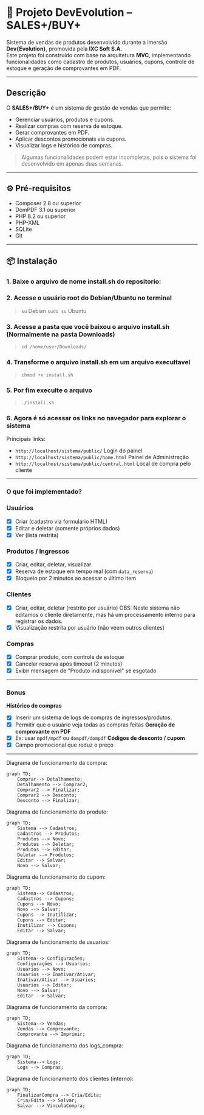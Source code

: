 # 🚀 Projeto DevEvolution – SALES+/BUY+

Sistema de vendas de produtos desenvolvido durante a imersão **Dev{Evolution}**, promovida pela **IXC Soft S.A.**  
Este projeto foi construído com base na arquitetura **MVC**, implementando funcionalidades como cadastro de produtos, usuários, cupons, controle de estoque e geração de comprovantes em PDF.

---

## Descrição

O **SALES+/BUY+** é um sistema de gestão de vendas que permite:

- Gerenciar usuários, produtos e cupons.
- Realizar compras com reserva de estoque.
- Gerar comprovantes em PDF.
- Aplicar descontos promocionais via cupons.
- Visualizar logs e histórico de compras.

> Algumas funcionalidades podem estar incompletas, pois o sistema foi desenvolvido em apenas duas semanas.

---

## ⚙️ Pré-requisitos

- Composer 2.8 ou superior
- DomPDF 3.1 ou superior
- PHP 8.2 ou superior
- PHP-XML
- SQLite
- Git

---

## 📦 Instalação

### 1. Baixe o arquivo de nome install.sh do repositorio:

### 2. Acesse o usuário root do Debian/Ubuntu no terminal

> `su` Debian
> `sudo su` Ubuntu

### 3. Acesse a pasta que você baixou o arquivo install.sh (Normalmente na pasta Downloads)

> `cd /home/user/Downloads/`

### 4. Transforme o arquivo install.sh em um arquivo execultavel

> `chmod +x install.sh`

### 5. Por fim execulte o arquivo

> `./install.sh`

### 6. Agora é só acessar os links no navegador para explorar o sistema
Principais links:
- `http://localhost/sistema/public/` Login do painel
- `http://localhost/sistema/public/home.html` Painel de Administração
- `http://localhost/sistema/public/central.html` Local de compra pelo cliente
  
---

### O que foi implementado?

### Usuários

- [X]  Criar (cadastro via formulário HTML)
- [X]  Editar e deletar (somente próprios dados)
- [X]  Ver (lista restrita)

### Produtos / Ingressos

- [X]  Criar, editar, deletar, visualizar
- [X]  Reserva de estoque em tempo real (com `data_reserva`)
- [X]  Bloqueio por 2 minutos ao acessar o último item

### Clientes

- [X]  Criar, editar, deletar (restrito por usuário) OBS: Neste sistema não editamos o cliente diretamente, mas há um processamento interno para registrar os dados.
- [X]  Visualização restrita por usuário (não veem outros clientes)

### Compras

- [X]  Comprar produto, com controle de estoque
- [X]  Cancelar reserva após timeout (2 minutos)
- [X]  Exibir mensagem de "Produto indisponível" se esgotado

---

### Bonus

**Histórico de compras**
- [X]   Inserir um sistema de logs de compras de ingressos/produtos.
- [X]   Permitir que o usuário veja todas as compras feitas
**Geração de comprovante em PDF**
- [X]   Ex: usar `mpdf/mpdf` ou `dompdf/dompdf`
**Códigos de desconto / cupom**
- [X]   Campo promocional que reduz o preço
      
---

Diagrama de funcionamento da compra:

```mermaid
graph TD;
    Comprar--> Detalhamento;
    Detalhamento --> Comprar2;
    Comprar2 --> Finalizar;
    Comprar2 --> Desconto;
    Desconto --> Finalizar;
```

Diagrama de funcionamento do produto:

```mermaid
graph TD;
    Sistema --> Cadastros;
    Cadastros --> Produtos;
    Produtos --> Novo;
    Produtos --> Deletar;
    Produtos --> Editar;
    Deletar --> Produtos;
    Editar --> Salvar;
    Novo --> Salvar;
```

Diagrama de funcionamento do cupom:

```mermaid
graph TD;
    Sistema--> Cadastros;
    Cadastros --> Cupons;
    Cupons --> Novo;
    Novo --> Salvar;
    Cupons --> Inutilizar;
    Cupons --> Editar;
    Inutilizar --> Cupons;
    Editar --> Salvar;
```
Diagrama de funcionamento de usuarios:

```mermaid
graph TD;
    Sistema--> Configurações;
    Configurações --> Usuarios;
    Usuarios --> Novo;
    Usuarios --> Inativar/Ativar;
    Inativar/Ativar --> Usuarios;
    Usuarios --> Editar;
    Novo --> Salvar;
    Editar --> Salvar;
```

Diagrama de funcionamento da compra:

```mermaid
graph TD;
    Sistema--> Vendas;
    Vendas --> Comprovante;
    Comprovante --> Imprimir;
```

Diagrama de funcionamento dos logs_compra:

```mermaid
graph TD;
    Sistema--> Logs;
    Logs --> Compras;
```

Diagrama de funcionamento dos clientes (interno):

```mermaid
graph TD;
    FinalizarCompra --> Cria/Edita;
    Cria/Edita --> Salvar;
    Salvar --> VinculaCompra;
```
